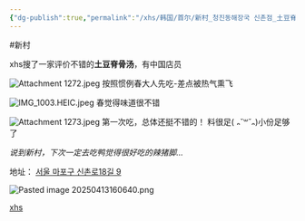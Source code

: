 ```yaml
---
{"dg-publish":true,"permalink":"/xhs/韩国/首尔/新村_청진동해장국 신촌점_土豆脊骨汤/","tags":["rednote","首尔"],"created":"2024-11-10","updated":"2025-04-13T21:28:45.301+08:00"}
---
```


#新村

xhs搜了一家评价不错的**土豆脊骨汤**，有中国店员

![Attachment 1272.jpeg](/img/user/xhs/%E9%9F%A9%E5%9B%BD/%E9%A6%96%E5%B0%94/photo-%E9%A6%96%E5%B0%94/Attachment%201272.jpeg)
按照惯例春大人先吃-差点被热气熏飞

![IMG_1003.HEIC.jpeg](/img/user/xhs/%E9%9F%A9%E5%9B%BD/%E9%A6%96%E5%B0%94/photo-%E9%A6%96%E5%B0%94/IMG_1003.HEIC.jpeg)
春觉得味道很不错

![Attachment 1273.jpeg](/img/user/xhs/%E9%9F%A9%E5%9B%BD/%E9%A6%96%E5%B0%94/photo-%E9%A6%96%E5%B0%94/Attachment%201273.jpeg)
第一次吃，总体还挺不错的！
料很足( ᎔˘꒳˘᎔)小份足够了

*说到新村，下次一定去吃鸭觉得很好吃的辣猪脚...*

地址：
[서울 마포구 신촌로18길 9](https://pcmap.place.naver.com/restaurant/37089885/home?from=map&fromPanelNum=1&additionalHeight=76&timestamp=202504131603&locale=ko&svcName=map_pcv5&searchText=%EC%B2%AD%EC%A7%84%EB%8F%99%ED%95%B4%EC%9E%A5%EA%B5%AD%20%EC%8B%A0%EC%B4%8C%EC%A0%90#)

![Pasted image 20250413160640.png](/img/user/xhs/%E9%9F%A9%E5%9B%BD/%E9%A6%96%E5%B0%94/photo-%E9%A6%96%E5%B0%94/Pasted%20image%2020250413160640.png)

[xhs](https://www.xiaohongshu.com/explore/673b8288000000000202a818?xsec_token=ABedlK0mJpHKXVhHhsR_CTJkuDxHZaXVP4fqccWZmuAn4=&xsec_source=pc_user)